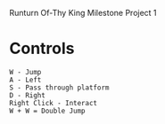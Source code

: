 Runturn Of-Thy King
Milestone Project 1 

# Controls
    W - Jump
    A - Left
    S - Pass through platform
    D - Right
    Right Click - Interact
    W + W = Double Jump 